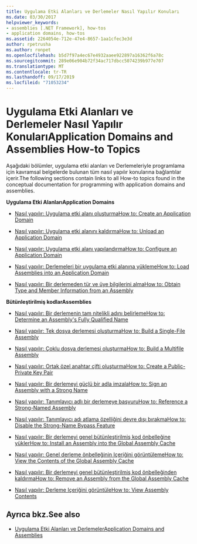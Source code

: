 ```yaml
---
title: Uygulama Etki Alanları ve Derlemeler Nasıl Yapılır Konuları
ms.date: 03/30/2017
helpviewer_keywords:
- assemblies [.NET Framework], how-tos
- application domains, how-tos
ms.assetid: 2264054e-712e-47e4-8657-1aa1cfec3e3d
author: rpetrusha
ms.author: ronpet
ms.openlocfilehash: b5d7f97a4ec67e4932aaee922897a16362f6a78c
ms.sourcegitcommit: 289e06e904b72f34ac717dbcc5074239b977e707
ms.translationtype: MT
ms.contentlocale: tr-TR
ms.lasthandoff: 09/17/2019
ms.locfileid: "71053234"
---
```

# <a name="application-domains-and-assemblies-how-to-topics"></a><span data-ttu-id="33a6e-102">Uygulama Etki Alanları ve Derlemeler Nasıl Yapılır Konuları</span><span class="sxs-lookup"><span data-stu-id="33a6e-102">Application Domains and Assemblies How-to Topics</span></span>
<span data-ttu-id="33a6e-103">Aşağıdaki bölümler, uygulama etki alanları ve Derlemeleriyle programlama için kavramsal belgelerde bulunan tüm nasıl yapılır konularına bağlantılar içerir.</span><span class="sxs-lookup"><span data-stu-id="33a6e-103">The following sections contain links to all How-to topics found in the conceptual documentation for programming with application domains and assemblies.</span></span>  
  
 <span data-ttu-id="33a6e-104">**Uygulama Etki Alanları**</span><span class="sxs-lookup"><span data-stu-id="33a6e-104">**Application Domains**</span></span>  
  
- [<span data-ttu-id="33a6e-105">Nasıl yapılır: Uygulama etki alanı oluşturma</span><span class="sxs-lookup"><span data-stu-id="33a6e-105">How to: Create an Application Domain</span></span>](how-to-create-an-application-domain.md)  
  
- [<span data-ttu-id="33a6e-106">Nasıl yapılır: Uygulama etki alanını kaldırma</span><span class="sxs-lookup"><span data-stu-id="33a6e-106">How to: Unload an Application Domain</span></span>](how-to-unload-an-application-domain.md)  
  
- [<span data-ttu-id="33a6e-107">Nasıl yapılır: Uygulama etki alanı yapılandırma</span><span class="sxs-lookup"><span data-stu-id="33a6e-107">How to: Configure an Application Domain</span></span>](how-to-configure-an-application-domain.md)  
  
- [<span data-ttu-id="33a6e-108">Nasıl yapılır: Derlemeleri bir uygulama etki alanına yükleme</span><span class="sxs-lookup"><span data-stu-id="33a6e-108">How to: Load Assemblies into an Application Domain</span></span>](how-to-load-assemblies-into-an-application-domain.md)  
  
- [<span data-ttu-id="33a6e-109">Nasıl yapılır: Bir derlemeden tür ve üye bilgilerini alma</span><span class="sxs-lookup"><span data-stu-id="33a6e-109">How to: Obtain Type and Member Information from an Assembly</span></span>](../reflection-and-codedom/get-type-member-information.md)  
  
 <span data-ttu-id="33a6e-110">**Bütünleştirilmiş kodlar**</span><span class="sxs-lookup"><span data-stu-id="33a6e-110">**Assemblies**</span></span>  
  
- [<span data-ttu-id="33a6e-111">Nasıl yapılır: Bir derlemenin tam nitelikli adını belirleme</span><span class="sxs-lookup"><span data-stu-id="33a6e-111">How to: Determine an Assembly's Fully Qualified Name</span></span>](../../standard/assembly/find-fully-qualified-name.md)  
  
- [<span data-ttu-id="33a6e-112">Nasıl yapılır: Tek dosya derlemesi oluşturma</span><span class="sxs-lookup"><span data-stu-id="33a6e-112">How to: Build a Single-File Assembly</span></span>](build-single-file-assembly.md)  
  
- [<span data-ttu-id="33a6e-113">Nasıl yapılır: Çoklu dosya derlemesi oluşturma</span><span class="sxs-lookup"><span data-stu-id="33a6e-113">How to: Build a Multifile Assembly</span></span>](build-multifile-assembly.md)  
  
- [<span data-ttu-id="33a6e-114">Nasıl yapılır: Ortak özel anahtar çifti oluşturma</span><span class="sxs-lookup"><span data-stu-id="33a6e-114">How to: Create a Public-Private Key Pair</span></span>](../../standard/assembly/create-public-private-key-pair.md)  
  
- [<span data-ttu-id="33a6e-115">Nasıl yapılır: Bir derlemeyi güçlü bir adla imzala</span><span class="sxs-lookup"><span data-stu-id="33a6e-115">How to: Sign an Assembly with a Strong Name</span></span>](../../standard/assembly/sign-strong-name.md)  
  
- [<span data-ttu-id="33a6e-116">Nasıl yapılır: Tanımlayıcı adlı bir derlemeye başvuru</span><span class="sxs-lookup"><span data-stu-id="33a6e-116">How to: Reference a Strong-Named Assembly</span></span>](../../standard/assembly/reference-strong-named.md)  
  
- [<span data-ttu-id="33a6e-117">Nasıl yapılır: Tanımlayıcı adı atlama özelliğini devre dışı bırakma</span><span class="sxs-lookup"><span data-stu-id="33a6e-117">How to: Disable the Strong-Name Bypass Feature</span></span>](../../standard/assembly/disable-strong-name-bypass-feature.md)  
  
- [<span data-ttu-id="33a6e-118">Nasıl yapılır: Bir derlemeyi genel bütünleştirilmiş kod önbelleğine yükler</span><span class="sxs-lookup"><span data-stu-id="33a6e-118">How to: Install an Assembly into the Global Assembly Cache</span></span>](install-assembly-into-gac.md)  
  
- [<span data-ttu-id="33a6e-119">Nasıl yapılır: Genel derleme önbelleğinin Içeriğini görüntüleme</span><span class="sxs-lookup"><span data-stu-id="33a6e-119">How to: View the Contents of the Global Assembly Cache</span></span>](how-to-view-the-contents-of-the-gac.md)  
  
- [<span data-ttu-id="33a6e-120">Nasıl yapılır: Bir derlemeyi genel bütünleştirilmiş kod önbelleğinden kaldırma</span><span class="sxs-lookup"><span data-stu-id="33a6e-120">How to: Remove an Assembly from the Global Assembly Cache</span></span>](how-to-remove-an-assembly-from-the-gac.md)  
  
- [<span data-ttu-id="33a6e-121">Nasıl yapılır: Derleme Içeriğini görüntüle</span><span class="sxs-lookup"><span data-stu-id="33a6e-121">How to: View Assembly Contents</span></span>](../../standard/assembly/view-contents.md)  
  
## <a name="see-also"></a><span data-ttu-id="33a6e-122">Ayrıca bkz.</span><span class="sxs-lookup"><span data-stu-id="33a6e-122">See also</span></span>

- [<span data-ttu-id="33a6e-123">Uygulama Etki Alanları ve Derlemeler</span><span class="sxs-lookup"><span data-stu-id="33a6e-123">Application Domains and Assemblies</span></span>](index.md)

